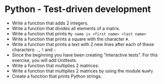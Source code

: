 # Python - Test-driven development
- Write a function that adds 2 integers.
- Write a function that divides all elements of a matrix.
- Write a function that prints `My name is <first name> <last name>`
- Write a function that prints a square with the character `#`.
- Write a function that prints a text with 2 new lines after each of these characters: `.`, `?` and `:`
- Since the beginning you have been creating “Interactive tests”. For this exercise, you will add Unittests.
- Write a function that multiplies 2 matrices:
- Write a function that multiplies 2 matrices by using the module `NumPy`
- Create a function that prints Python strings.
